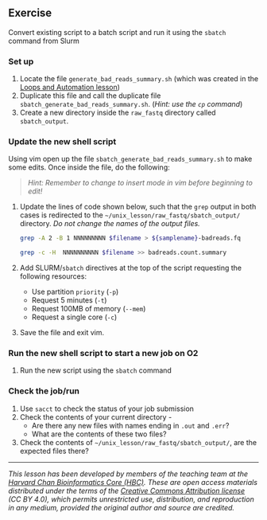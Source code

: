 ## Exercise

Convert existing script to a batch script and run it using the `sbatch` command from Slurm

### Set up
1. Locate the file `generate_bad_reads_summary.sh` (which was created in the [Loops and Automation lesson](../lessons/06_loops_and_automation.md))
2. Duplicate this file and call the duplicate file `sbatch_generate_bad_reads_summary.sh`. (*Hint: use the `cp` command*)
3. Create a new directory inside the `raw_fastq` directory called `sbatch_output`.

### Update the new shell script
Using vim open up the file `sbatch_generate_bad_reads_summary.sh` to make some edits. Once inside the file, do the following:

> *Hint: Remember to change to insert mode in vim before beginning to edit!*

1. Update the lines of code shown below, such that the `grep` output in both cases is redirected to the `~/unix_lesson/raw_fastq/sbatch_output/` directory. *Do not change the names of the output files.*
      ```bash
      grep -A 2 -B 1 NNNNNNNNN $filename > ${samplename}-badreads.fq 
      
      grep -c -H  NNNNNNNNNN $filename >> badreads.count.summary
      ```
1. Add SLURM/`sbatch` directives at the top of the script requesting the following resources:
   * Use partition `priority` (`-p`)
   * Request 5 minutes (`-t`)
   * Request 100MB of memory (`--mem`)
   * Request a single core (`-c`)
   
1. Save the file and exit vim.

### Run the new shell script to start a new job on O2
1. Run the new script using the `sbatch` command

### Check the job/run 
1. Use `sacct` to check the status of your job submission
1. Check the contents of your current directory -
    * Are there any new files with names ending in `.out` and `.err`?
    * What are the contents of these two files?
1. Check the contents of `~/unix_lesson/raw_fastq/sbatch_output/`, are the expected files there?

---

*This lesson has been developed by members of the teaching team at the [Harvard Chan Bioinformatics Core (HBC)](http://bioinformatics.sph.harvard.edu/). These are open access materials distributed under the terms of the [Creative Commons Attribution license](https://creativecommons.org/licenses/by/4.0/) (CC BY 4.0), which permits unrestricted use, distribution, and reproduction in any medium, provided the original author and source are credited.*

